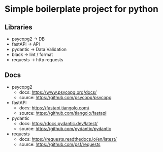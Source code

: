 # Simple boilerplate project for python

## Libraries
* psycopg2 -> DB
* fastAPI -> API
* pydantic -> Data Validation
* black -> lint / format
* requests -> http requests

## Docs
* psycopg2
    * docs: https://www.psycopg.org/docs/
    * source: https://github.com/psycopg/psycopg
* fastAPI
    * docs: https://fastapi.tiangolo.com/
    * source: https://github.com/tiangolo/fastapi
* pydantic
    * docs: https://docs.pydantic.dev/latest/
    * source: https://github.com/pydantic/pydantic
* requests
    * docs: https://requests.readthedocs.io/en/latest/
    * source: https://github.com/psf/requests